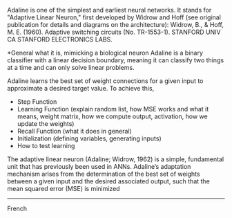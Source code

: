 Adaline is one of the simplest and earliest neural networks. It stands for "Adaptive Linear Neuron," first developed by Widrow and Hoff (see original publication for details and diagrams on the architecture):
Widrow, B., & Hoff, M. E. (1960). Adaptive switching circuits (No. TR-1553-1). STANFORD UNIV CA STANFORD ELECTRONICS LABS.

*General what it is, mimicking a biological neuron
Adaline is a binary classifier with a linear decision boundary, meaning it can classify two things at a time and can only solve linear problems. 

Adaline learns the best set of weight connections for a given input to approximate a desired target value. To achieve this, 

- Step Function
- Learning Function (explain random list, how MSE works and what it means, weight matrix, how we compute output, activation, how we update the weights)
- Recall Function (what it does in general)
- Initialization (defining variables, generating inputs)
- How to test learning

The adaptive linear neuron (Adaline; Widrow, 1962) is a simple, fundamental unit that has previously been used in ANNs. Adaline’s adaptation mechanism arises from the determination of the best set of weights between a given input and the desired associated output, such that the mean squared error (MSE) is minimized


-------

French
